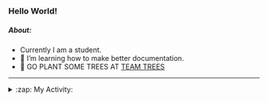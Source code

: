 ### Hello World!

##### About:
- Currently I am a student.
- 🌱 I’m learning how to make better documentation.
- 🌱 GO PLANT SOME TREES AT [TEAM TREES](https://teamtrees.org/)

---
<details>
  <summary>:zap: My Activity:</summary>
  
<!--START_SECTION:waka-->
![Code Time](http://img.shields.io/badge/Code%20Time-1%2C160%20hrs%2022%20mins-blue)

**I'm a Night 🦉** 

```text
🌞 Morning                1751 commits        ██░░░░░░░░░░░░░░░░░░░░░░░   09.86 % 
🌆 Daytime                6117 commits        █████████░░░░░░░░░░░░░░░░   34.45 % 
🌃 Evening                5056 commits        ███████░░░░░░░░░░░░░░░░░░   28.48 % 
🌙 Night                  4830 commits        ███████░░░░░░░░░░░░░░░░░░   27.21 % 
```
📅 **I'm Most Productive on Wednesday** 

```text
Monday                   2554 commits        ████░░░░░░░░░░░░░░░░░░░░░   14.39 % 
Tuesday                  2401 commits        ███░░░░░░░░░░░░░░░░░░░░░░   13.52 % 
Wednesday                4137 commits        ██████░░░░░░░░░░░░░░░░░░░   23.30 % 
Thursday                 2248 commits        ███░░░░░░░░░░░░░░░░░░░░░░   12.66 % 
Friday                   1815 commits        ███░░░░░░░░░░░░░░░░░░░░░░   10.22 % 
Saturday                 1566 commits        ██░░░░░░░░░░░░░░░░░░░░░░░   08.82 % 
Sunday                   3033 commits        ████░░░░░░░░░░░░░░░░░░░░░   17.08 % 
```


📊 **This Week I Spent My Time On** 

```text
🔥 Editors: 
IntelliJ                 2 hrs 35 mins       █████████████████████████   100.00 % 

🐱‍💻 Projects: 
intro                    2 hrs 35 mins       █████████████████████████   100.00 % 
```


 Last Updated on 16/08/2023 21:11:02 UTC
<!--END_SECTION:waka-->
</details>
